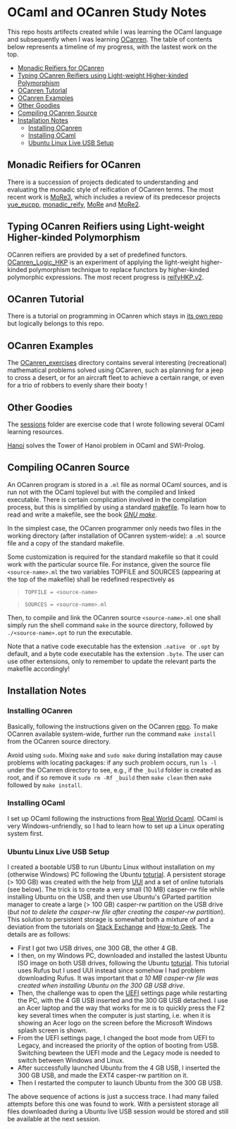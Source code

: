 # OCaml and OCanren Study Notes

This repo hosts artifects created while I was learning the OCaml language and
subsequently when I was learning [OCanren](https://github.com/JetBrains-Research/OCanren). The table of contents below represents a timeline of my progress, with the lastest work on the top.

- [Monadic Reifiers for OCanren](#monadic-reifiers-for-ocanren)
- [Typing OCanren Reifiers using Light-weight Higher-kinded Polymorphism](#typing-ocanren-reifiers-using-light-weight-higher-kinded-polymorphism)
- [OCanren Tutorial](#ocanren-tutorial)
- [OCanren Examples](#ocanren-examples)
- [Other Goodies](#other-goodies)
- [Compiling OCanren Source](#compiling-ocanren-source)
- [Installation Notes](#installation-notes)
    - [Installing OCanren](#installing-ocanren)
    - [Installing OCaml](#installing-ocaml)
    - [Ubuntu Linux Live USB Setup](#ubuntu-linux-live-usb-setup)

## Monadic Reifiers for OCanren 

There is a succession of projects dedicated to understanding and evaluating the monadic style of reification of OCanren terms. The most recent work is [MoRe3](MoRe3), which includes a review of its predecesor projects [yue_eucpp](yue_eucpp), [monadic_reify](monadic_reify), [MoRe](MoRe) and [MoRe2](MoRe2).

## Typing OCanren Reifiers using Light-weight Higher-kinded Polymorphism

OCanren reifiers are provided by a set of predefined functors.  [OCanren_Logic_HKP](OCanren_Logic_HKP) is an experiment of applying the light-weight higher-kinded polymorphism technique to replace functors by higher-kinded polymorphic expressions. The most recent progress is [reifyHKP.v2](OCanren_Logic_HKP/reifyHKP/v2/). 

## OCanren Tutorial

There is a tutorial on programming in OCanren which stays in [its own repo]( https://github.com/YueLiPicasso/OCanrenTutorial) but logically belongs to this repo.


## OCanren Examples

The [OCanren_exercises](OCanren_exercises) directory contains several interesting (recreational)
mathematical problems solved using OCanren, such as planning for a jeep to
cross a desert, or for an aircraft fleet  to achieve a certain range, or even for a trio of
robbers to evenly share their booty !


## Other Goodies

The [sessions](sessions) folder are exercise code that I wrote following several OCaml learning resources.

[Hanoi](Hanoi) solves the Tower of Hanoi problem in OCaml and SWI-Prolog. 


## Compiling OCanren Source

An OCanren program is stored in a `.ml` file as normal OCaml sources, and is run not with the OCaml toplevel but with the compiled and linked executable.
There is certain complication involved in the compilation process, but this is simplified  by using a standard
[makefile](https://github.com/YueLiPicasso/intro_ocaml/blob/master/Hanoi/ocanren/Makefile). To learn how to read and write a makefile, see the 
book [_GNU make_](https://www.gnu.org/software/make/manual/).

In the simplest case, the OCanren programmer only needs two files in the working directory (after
installation of OCanren system-wide): a `.ml` source file and a copy of the standard makefile.

Some customization is required for the standard makefile so that it could work
with the particular source file. For instance, given the source file `<source-name>.ml` the two variables TOPFILE and SOURCES (appearing at the top of the makefile) shall be redefined respectively as

> `TOPFILE = <source-name>`

> `SOURCES = <source-name>.ml`

Then, to compile and link the OCanren source `<source-name>.ml` one shall simply run the shell command `make` in the source directory, followed by `./<source-name>.opt` to run the executable. 

Note that a native code executable has the extension `.native ` or `.opt` by default, and a byte code executable has the extension `.byte`. The user can use other extensions, only to remember to update the relevant parts the makefile accordingly! 

## Installation Notes

### Installing OCanren

Basically, following the instructions given on the OCanren [repo](https://github.com/JetBrains-Research/OCanren). To make OCanren available system-wide, further run the command `make install` from the OCanren source directory.

Avoid using `sudo`. Mixing `make` and `sudo make` during installation may cause problems with locating packages:
if any such problem occurs, run `ls -l` under the OCanren directory to see, e.g., if the `_build` folder is created as root, and if so remove it `sudo rm -Rf _build` then `make clean` then `make` followed by `make install`.



### Installing OCaml

I set up OCaml following the instructions from [Real World Ocaml](http://dev.realworldocaml.org/install.html). OCaml is very Windows-unfriendly, so I had to learn how to set up a Linux operating
system first.  

### Ubuntu Linux Live USB Setup

I created a bootable USB to run Ubuntu Linux without installation on my (otherwise Windows) PC following the Ubuntu [toturial](https://ubuntu.com/tutorials/tutorial-create-a-usb-stick-on-ubuntu#1-overview). A persistent storage (> 100 GB) was created with the help from [UUI](https://www.pendrivelinux.com/universal-usb-installer-easy-as-1-2-3) and a set of online tutorials (see below). The trick is to create a very small (10 MB) casper-rw file while installing Ubuntu on the USB, and then use Ubuntu's GParted partition manager to create a large (> 100 GB) casper-rw partition on the USB drive (_but not to delete the casper-rw file after creating the casper-rw partition_). This solution to persistent storage is somewhat both a mixture of and a deviation from the tutorials on [Stack Exchange](https://askubuntu.com/questions/397481/how-to-make-a-persistent-live-ubuntu-usb-with-more-than-4gb) and [How-to Geek](https://www.howtogeek.com/howto/14912/create-a-persistent-bootable-ubuntu-usb-flash-drive/). The details are as follows:

* First I got two USB drives, one 300 GB, the other 4 GB.
* I then, on my Windows PC, downloaded and installed the lastest Ubuntu ISO image on both USB drives, following the Ubuntu [toturial](https://ubuntu.com/tutorials/tutorial-create-a-usb-stick-on-ubuntu#1-overview). This tutorial uses Rufus but I used UUI instead since somehow I had problem downloading Rufus. It was important that _a 10 MB casper-rw file was created when installing Ubuntu on the 300 GB USB drive_.
* Then, the challenge was to open the [UEFI](https://www.windowscentral.com/how-enter-uefi-bios-windows-10-pcs) settings page while restarting the PC, with the 4 GB USB inserted and the 300 GB USB detached. I use an Acer laptop and the way that works for me is to quickly press the F2 key several times when the computer is just starting, i.e. when it is showing an Acer logo on the screen before the Microsoft Windows splash screen is shown. 
* From the UEFI settings page, I changed the boot mode from UEFI to Legacy, and increased the priority of the option of booting from USB. Switching bewteen the UEFI mode and the Legacy mode is needed to switch between Windows and Linux.
* After successfully launched Ubuntu from the 4 GB USB, I inserted the 300 GB USB, and made the EXT4 casper-rw partition on it.
* Then I restarted the computer to launch Ubuntu from the 300 GB USB.

The above sequence of actions is just a success trace. I had many failed attempts before this one was found to work. With a persistent storage all files downloaded during a Ubuntu live USB session would be stored and still be available at the next session.  
